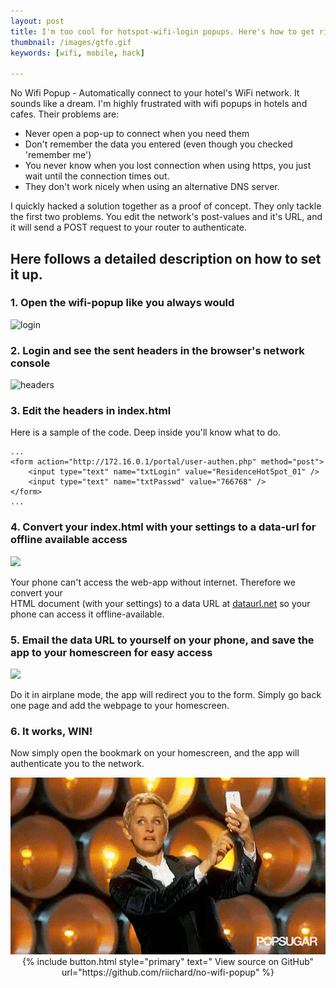 ```yaml
---
layout: post
title: I'm too cool for hotspot-wifi-login popups. Here's how to get rid of them
thumbnail: /images/gtfo.gif
keywords: [wifi, mobile, hack]

---
```


No Wifi Popup - Automatically connect to your hotel's WiFi network. It sounds
like a dream.  I'm highly frustrated with wifi popups in hotels and cafes.
Their problems are:

- Never open a pop-up to connect when you need them
- Don't remember the data you entered (even though you checked 'remember me')
- You never know when you lost connection when using https, you just wait until
    the connection times out.
- They don't work nicely when using an alternative DNS server.

I quickly hacked a solution together as a proof of concept. They only tackle
the first two problems.  You edit the network's post-values and it's URL, and
it will send a POST request to your router to authenticate. 

## Here follows a detailed description on how to set it up.

### 1. Open the wifi-popup like you always would
![login](/images/wifipopup/screenshots/login.png)

### 2. Login and see the sent headers in the browser's network console
![headers](/images/wifipopup/screenshots/headers.png)

### 3. Edit the headers in index.html
Here is a sample of the code. Deep inside you'll know what to do.
```
...
<form action="http://172.16.0.1/portal/user-authen.php" method="post">
    <input type="text" name="txtLogin" value="ResidenceHotSpot_01" />
    <input type="text" name="txtPasswd" value="766768" />
</form>
...
```

### 4. Convert your index.html with your settings to a data-url for offline available access

<div class="col-xs-12 col-md-6 pull-right">
<div class="thumbnail">
<img src="/images/wifipopup/screenshots/dataurl.png" />
</div>
</div>

Your phone can't access the web-app without internet. Therefore we convert your  
HTML document (with your settings) to a data URL at
[dataurl.net](http://dataurl.net/) so your phone can access it offline-available.

### 5. Email the data URL to yourself on your phone, and save the app to your homescreen for easy access 

<div class="col-xs-12 col-md-6 pull-left">
<div class="thumbnail">
<img src="/images/wifipopup/screenshots/iphone.jpg" />
</div>
</div>

Do it in airplane mode, the app will redirect you to the form. Simply go back
one page and add the webpage to your homescreen.

### 6. It works, WIN!
Now simply open the bookmark on your homescreen, and the app will authenticate
you to the network.

<div class="col-xs-12 col-md-6 pull-right">
<div class="thumbnail">
<img src="/images/ellen.gif" />
</div>
</div>

<div class="clearfix"></div>

<center>
{% include button.html style="primary" text="<i class='icon-github'></i> View source on GitHub" url="https://github.com/riichard/no-wifi-popup" %}
</center>
